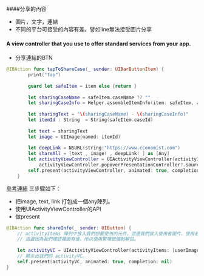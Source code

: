####分享的內容
- 圖片，文字，連結
- 不同的平台可接受的內容有差。譬如line無法接受圖片分享


#### A view controller that you use to offer standard services from your app.

- 分享連結的BTN
```Swift
@IBAction func tapToShareCase(_ sender: UIBarButtonItem) {
        print("tap")
        
        guard let safeItem = item else {return }
        
        let sharingCaseName = safeItem.caseName ?? ""
        let sharingCaseInfo = Helper.assembleItemInfo(item: safeItem, assembleOutput: 1)
        
        let sharingText = "\(sharingCaseName) - \(sharingCaseInfo)"
        let itemId : String  = String(safeItem.caseId)
        
        let text = sharingText
        let image = UIImage(named: itemId)
        
        let deepLink = NSURL(string:"https://www.economist.com")
        let shareAll = [text , image! , deepLink! ] as [Any]
        let activityViewController = UIActivityViewController(activityItems: shareAll, applicationActivities: nil)
            activityViewController.popoverPresentationController?.sourceView = self.view
        self.present(activityViewController, animated: true, completion: nil)
    }
```

[參考連結](https://jjeremy-xue.medium.com/swift-玩玩-uiactivityviewcontroller-5995bb80ff68)
三步驟如下：
- 把image, text, link 打包成一個any陣列。
- 使用UIActivityViewController的API
- 做present

```Swift
@IBAction func shareInfo(_ sender: UIButton) {
    // activityItems 陣列中放入我們想要使用的元件，這邊我們放入使用者圖片、使用者名稱及個人部落格。
    // 這邊因為我們確認裡面有值，所以使用驚嘆號強制解包。
    
    let activityVC = UIActivityViewController(activityItems: [userImage.image!,userName.text!,userBlog.text!], applicationActivities: nil)
    // 顯示出我們的 activityVC。
    self.present(activityVC, animated: true, completion: nil)
}
```
